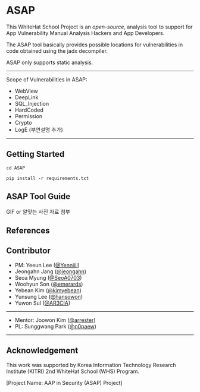 # ASAP
This WhiteHat School Project is an *open-source*, analysis tool to support for App Vulnerability Manual Analysis Hackers and App Developers.  

The ASAP tool basically provides possible locations for vulnerabilities in code obtained using the jadx decompiler. 

ASAP only supports static analysis. 


---
Scope of Vulnerabilities in ASAP: 
   + WebView
   + DeepLink
   + SQL_Injection
   + HardCoded
   + Permission
   + Crypto
   + LogE (부연설명 추가)
---



## Getting Started

```
cd ASAP
```

```
pip install -r requirements.txt
```

## ASAP Tool Guide
GIF or 알맞는 사진 자료 첨부

## References

## Contributor
+ PM: Yeeun Lee ([@Yenniiii](https://github.com/Yenniiii))
+ Jeongahn Jang ([@jeongahn](https://github.com/jeongahn))
+ Seoa Myung ([@SeoA0703](https://github.com/SeoA0703))
+ Woohyun Son ([@emerards](https://github.com/emerards))
+ Yebean Kim ([@kimyebean](https://github.com/kimyebean))
+ Yunsung Lee ([@hansowon](https://github.com/hansowon))
+ Yuwon Sul ([@AR3CIA](https://github.com/AR3CIA))

---
+ Mentor: Joowon Kim ([@arrester](https://github.com/arrester))
+ PL: Sunggwang Park ([@n0paew](https://github.com/n0paew))
---

## Acknowledgement
This work was supported by Korea Information Technology Research Institute (KITRI) 2nd WhiteHat School (WHS) Program.

[Project Name: AAP in Security (ASAP) Project]
